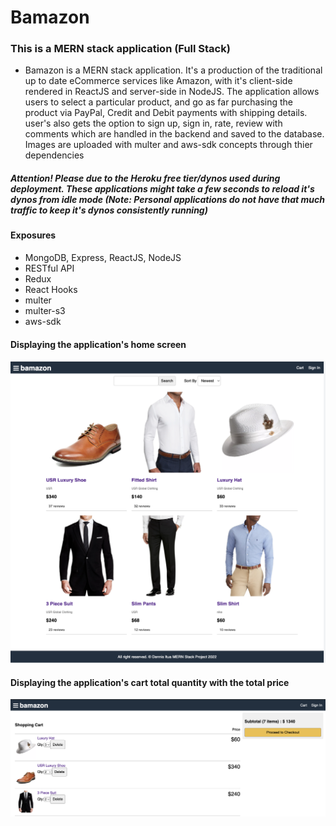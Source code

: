 # Bamazon

### This is a MERN stack application (Full Stack)
  - Bamazon is a MERN stack application. It's a production of the traditional up to date eCommerce services like Amazon, with it's client-side rendered in ReactJS and server-side in NodeJS. The application allows users to select a particular product, and go as far purchasing the product via PayPal, Credit and Debit payments with shipping details. user's also gets the option to sign up, sign in, rate, review with comments which are handled in the backend and saved to the database. Images are uploaded with multer and aws-sdk concepts through thier dependencies

##### Attention! Please due to the Heroku free tier/dynos used during deployment. These applications might take a few seconds to reload it's dynos from idle mode (Note: Personal applications do not have that much traffic to keep it's dynos consistently running) <link href="https://ecommbamazonwebservices.herokuapp.com/" target="_blank" >

#### Exposures
  - MongoDB, Express, ReactJS, NodeJS
  - RESTful API
  - Redux
  - React Hooks
  - multer
  - multer-s3
  - aws-sdk

#### Displaying the application's home screen

<img src="./frontend/public/images/bamazon.png" alt="Employee data" title="Employee Data title">


#### Displaying the application's cart total quantity with the total price

<img src="./frontend/public/images/bamazon-cart.png" alt="Employee data" title="Employee Data title">
